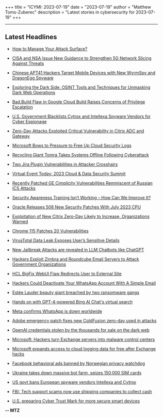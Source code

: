 +++
title = "ICYMI: 2023-07-19"
date = "2023-07-19"
author = "Matthew Toms-Zuberec"
description = "Latest stories in cybersecurity for 2023-07-19"
+++

---------------------------------------------------------------------------
## Latest Headlines
- [How to Manage Your Attack Surface?](https://thehackernews.com/2023/07/how-to-manage-your-attack-surface.html)

- [CISA and NSA Issue New Guidance to Strengthen 5G Network Slicing Against Threats](https://thehackernews.com/2023/07/cisa-and-nsa-issue-new-guidance-to.html)

- [Chinese APT41 Hackers Target Mobile Devices with New WyrmSpy and DragonEgg Spyware](https://thehackernews.com/2023/07/chinese-apt41-hackers-target-mobile.html)

- [Exploring the Dark Side: OSINT Tools and Techniques for Unmasking Dark Web Operations](https://thehackernews.com/2023/07/exploring-dark-side-osint-tools-and.html)

- [Bad.Build Flaw in Google Cloud Build Raises Concerns of Privilege Escalation](https://thehackernews.com/2023/07/badbuild-flaw-in-google-cloud-build.html)

- [U.S. Government Blacklists Cytrox and Intellexa Spyware Vendors for Cyber Espionage](https://thehackernews.com/2023/07/us-government-blacklists-cytrox-and.html)

- [Zero-Day Attacks Exploited Critical Vulnerability in Citrix ADC and Gateway](https://thehackernews.com/2023/07/zero-day-attacks-exploited-critical.html)

- [Microsoft Bows to Pressure to Free Up Cloud Security Logs](https://www.securityweek.com/microsoft-bows-to-pressure-to-free-up-cloud-security-logs/)

- [Recycling Giant Tomra Takes Systems Offline Following Cyberattack](https://www.securityweek.com/recycling-giant-tomra-takes-systems-offline-following-cyberattack/)

- [Two Jira Plugin Vulnerabilities in Attacker Crosshairs](https://www.securityweek.com/two-jira-plugin-vulnerabilities-in-attacker-crosshairs/)

- [Virtual Event Today: 2023 Cloud & Data Security Summit](https://www.securityweek.com/virtual-event-today-2023-cloud-data-security-summit/)

- [Recently Patched GE Cimplicity Vulnerabilities Reminiscent of Russian ICS Attacks](https://www.securityweek.com/recently-patched-ge-cimplicity-vulnerabilities-reminiscent-of-russian-ics-attacks/)

- [Security Awareness Training Isn’t Working – How Can We Improve It?](https://www.securityweek.com/security-awareness-training-isnt-working-how-can-we-improve-it/)

- [Oracle Releases 508 New Security Patches With July 2023 CPU](https://www.securityweek.com/oracle-releases-508-new-security-patches-with-july-2023-cpu/)

- [Exploitation of New Citrix Zero-Day Likely to Increase, Organizations Warned](https://www.securityweek.com/exploitation-of-new-citrix-zero-day-likely-to-increase-organizations-warned/)

- [Chrome 115 Patches 20 Vulnerabilities](https://www.securityweek.com/chrome-115-patches-20-vulnerabilities/)

- [VirusTotal Data Leak Exposes User’s Sensitive Details](https://cybersecuritynews.com/virustotal-data-leak/)

- [New Jailbreak Attacks are revealed in LLM Chatbots like ChatGPT](https://cybersecuritynews.com/jailbreak-llm-chatbots/)

- [Hackers Exploit Zimbra and Roundcube Email Servers to Attack Government Organizations](https://cybersecuritynews.com/hackers-attack-email-servers/)

- [HCL BigFix WebUI Flaw Redirects User to External Site](https://cybersecuritynews.com/hcl-bigfix-webui-flaw/)

- [Hackers Could Deactivate Your WhatsApp Account With A Simple Email](https://cybersecuritynews.com/hackers-deactivate-whatsapp/)

- [Estée Lauder beauty giant breached by two ransomware gangs](https://www.bleepingcomputer.com/news/security/est-e-lauder-beauty-giant-breached-by-two-ransomware-gangs/)

- [Hands on with GPT-4-powered Bing AI Chat's virtual search](https://www.bleepingcomputer.com/news/microsoft/hands-on-with-gpt-4-powered-bing-ai-chats-virtual-search/)

- [Meta confirms WhatsApp is down worldwide](https://www.bleepingcomputer.com/news/technology/meta-confirms-whatsapp-is-down-worldwide/)

- [Adobe emergency patch fixes new ColdFusion zero-day used in attacks](https://www.bleepingcomputer.com/news/security/adobe-emergency-patch-fixes-new-coldfusion-zero-day-used-in-attacks/)

- [OpenAI credentials stolen by the thousands for sale on the dark web](https://www.bleepingcomputer.com/news/security/openai-credentials-stolen-by-the-thousands-for-sale-on-the-dark-web/)

- [Microsoft: Hackers turn Exchange servers into malware control centers](https://www.bleepingcomputer.com/news/security/microsoft-hackers-turn-exchange-servers-into-malware-control-centers/)

- [Microsoft expands access to cloud logging data for free after Exchange hacks](https://www.bleepingcomputer.com/news/microsoft/microsoft-expands-access-to-cloud-logging-data-for-free-after-exchange-hacks/)

- [Facebook behavioral ads banned by Norwegian privacy watchdog](https://www.bleepingcomputer.com/news/technology/facebook-behavioral-ads-banned-by-norwegian-privacy-watchdog/)

- [Ukraine takes down massive bot farm, seizes 150,000 SIM cards](https://www.bleepingcomputer.com/news/security/ukraine-takes-down-massive-bot-farm-seizes-150-000-sim-cards/)

- [US govt bans European spyware vendors Intellexa and Cytrox](https://www.bleepingcomputer.com/news/security/us-govt-bans-european-spyware-vendors-intellexa-and-cytrox/)

- [FBI: Tech support scams now use shipping companies to collect cash](https://www.bleepingcomputer.com/news/security/fbi-tech-support-scams-now-use-shipping-companies-to-collect-cash/)

- [U.S. preparing Cyber Trust Mark for more secure smart devices](https://www.bleepingcomputer.com/news/security/us-preparing-cyber-trust-mark-for-more-secure-smart-devices/)

**-- MTZ**
